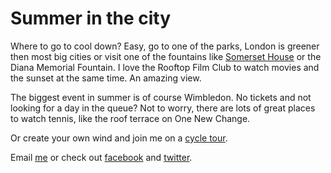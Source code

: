 # Summer in the city

Where to go to cool down? Easy, go to one of the parks, London is greener then most big cities or visit one of the fountains like [Somerset
House](http://www.citytrips4kids.nl/sommerset-house-londen/) or the Diana Memorial Fountain. I love the Rooftop Film Club to watch movies and the sunset at the same time. An amazing view.

The biggest event in summer is of course Wimbledon. No tickets and not looking 
for a day in the queue? Not to worry, there are lots of great places to watch tennis, like the roof terrace on One New Change.

Or create your own wind and join me on a [cycle tour](https://nlgids.london/cycling). 

Email [me](mailto:ans@nlgids.london) or check out
[facebook](https://www.facebook.com/NLgidsLonden?ref=hl) and
[twitter](https://twitter.com/NLgidsLonden).
